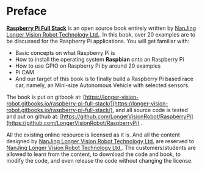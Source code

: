 # Preface

[**Raspberry Pi Full Stack**](https://longervision.gitbooks.io/raspberry-pi-full-stack/) is an open source book entirely written by [NanJing Longer Vision Robot Technology Ltd.](http://www.longervisionrobot.com). In this book, over 20 examples are to be discussed for the Raspberry Pi applications. You will get familiar with:

* Basic concepts on what Raspberry Pi is
* How to install the operating system **Raspbian** onto an Raspberry Pi
* How to use GPIO on Raspberry Pi by around 20 examples
* Pi CAM
* And our target of this book is to finally build a Raspberry Pi based race car, namely, an Mini-size Autonomous Vehicle with selected sensors.

The book is put on gitbook at: [https://longer-vision-robot.gitbooks.io/raspberry-pi-full-stack/](https://longer-vision-robot.gitbooks.io/raspberry-pi-full-stack/), and all source code is tested and put on github at: [https://github.com/LongerVisionRobot/RaspberryPi](https://github.com/LongerVisionRobot/RaspberryPi) .


All the existing online resource is licensed as it is. And all the content designed by [NanJing Longer Vision Robot Technology Ltd.](http://www.longervisionrobot.com) are reserved to [NanJing Longer Vision Robot Technology Ltd.](http://www.longervisionrobot.com). The customers/students are allowed to learn from the content, to download the code and book, to modify the code, and even release the code without changing the license.
